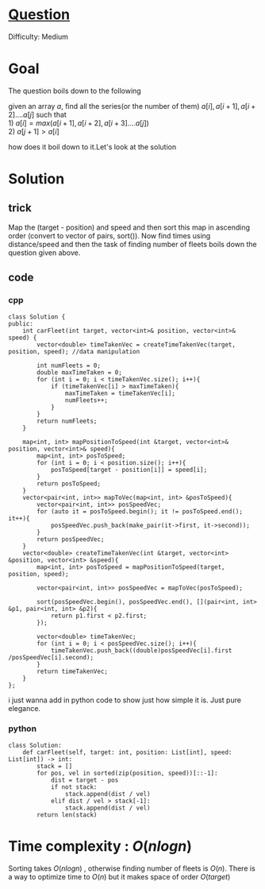 # [Question](https://leetcode.com/problems/car-fleet/)
Difficulty: Medium
# Goal
The question boils down to the following  

given an array $a$, find all the series(or the number of them) $a[i], a[i+1], a[i+2].... a[j]$ such that  
$1)$ $a[i] = max( a[i+1], a[i+2], a[i+3].... a[j])$    
$2)$ $a[j+1] > a[i]$

how does it boil down to it.Let's look at the solution

# Solution
## trick
Map the (target - position) and speed and then sort this map in ascending order (convert to vector of pairs, sort()). Now find times using distance/speed and then the task of finding number of fleets boils down the question given above.
##

## code
### cpp
```
class Solution {
public:
    int carFleet(int target, vector<int>& position, vector<int>& speed) {
        vector<double> timeTakenVec = createTimeTakenVec(target, position, speed); //data manipulation

        int numFleets = 0;
        double maxTimeTaken = 0;
        for (int i = 0; i < timeTakenVec.size(); i++){
            if (timeTakenVec[i] > maxTimeTaken){
                maxTimeTaken = timeTakenVec[i];
                numFleets++;
            }
        }
        return numFleets;
    }

    map<int, int> mapPositionToSpeed(int &target, vector<int>& position, vector<int>& speed){
        map<int, int> posToSpeed;
        for (int i = 0; i < position.size(); i++){
            posToSpeed[target - position[i]] = speed[i];
        }
        return posToSpeed;
    }
    vector<pair<int, int>> mapToVec(map<int, int> &posToSpeed){
        vector<pair<int, int>> posSpeedVec;
        for (auto it = posToSpeed.begin(); it != posToSpeed.end(); it++){
            posSpeedVec.push_back(make_pair(it->first, it->second));
        }
        return posSpeedVec;
    }
    vector<double> createTimeTakenVec(int &target, vector<int> &position, vector<int> &speed){
        map<int, int> posToSpeed = mapPositionToSpeed(target, position, speed);

        vector<pair<int, int>> posSpeedVec = mapToVec(posToSpeed);

        sort(posSpeedVec.begin(), posSpeedVec.end(), [](pair<int, int> &p1, pair<int, int> &p2){
            return p1.first < p2.first;
        });

        vector<double> timeTakenVec;
        for (int i = 0; i < posSpeedVec.size(); i++){
            timeTakenVec.push_back((double)posSpeedVec[i].first /posSpeedVec[i].second);
        }
        return timeTakenVec;
    }
};
```
i just wanna add in python code to show just how simple it is. Just pure elegance.
### python
```
class Solution:
    def carFleet(self, target: int, position: List[int], speed: List[int]) -> int:
        stack = []
        for pos, vel in sorted(zip(position, speed))[::-1]:
            dist = target - pos
            if not stack:
                stack.append(dist / vel)
            elif dist / vel > stack[-1]:
                stack.append(dist / vel)
        return len(stack)
```
# Time complexity : $O(nlogn)$
Sorting takes $O(nlogn)$ , otherwise finding number of fleets is $O(n)$. There is a way to optimize time to $O(n)$ but it makes space of order $O(target)$
